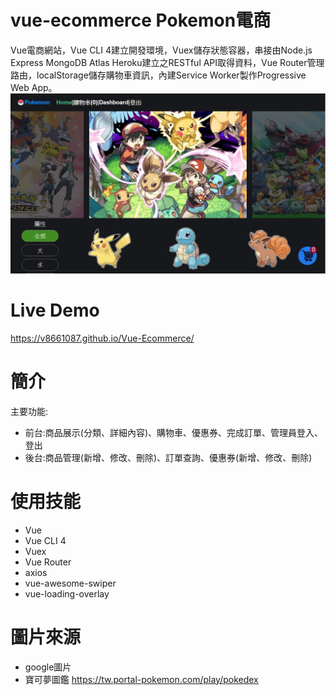 # vue-ecommerce Pokemon電商
Vue電商網站，Vue CLI 4建立開發環境，Vuex儲存狀態容器，串接由Node.js Express MongoDB Atlas Heroku建立之RESTful API取得資料，Vue Router管理路由，localStorage儲存購物車資訊，內建Service Worker製作Progressive Web App。
<img src="src/assets/vue-ecommerce-1.jpg">
# Live Demo
<a href="https://v8661087.github.io/Vue-Ecommerce/" target="_blank">https://v8661087.github.io/Vue-Ecommerce/</a>

# 簡介
主要功能:
<ul>
<li>前台:商品展示(分類、詳細內容)、購物車、優惠券、完成訂單、管理員登入、登出</li>
<li>後台:商品管理(新增、修改、刪除)、訂單查詢、優惠券(新增、修改、刪除)</li>
</ul>

# 使用技能
<ul>
<li>Vue</li>
<li>Vue CLI 4</li>
<li>Vuex</li>
<li>Vue Router</li>
<li>axios</li>
<li>vue-awesome-swiper</li>
<li>vue-loading-overlay</li>
</ul>

# 圖片來源
<ul>
<li>google圖片</li>
<li>寶可夢圖鑑 <a href="https://tw.portal-pokemon.com/play/pokedex">https://tw.portal-pokemon.com/play/pokedex</li>
</ul>
